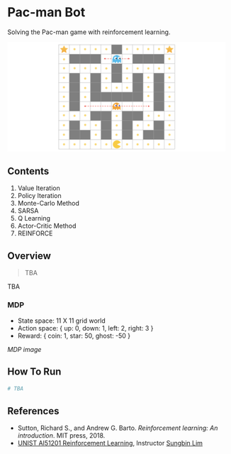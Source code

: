 # Pac-man Bot

Solving the Pac-man game with reinforcement learning.

<img src="./img/Env.png" alt="img" style="zoom:48%;" />


## Contents

1. Value Iteration
2. Policy Iteration
3. Monte-Carlo Method
4. SARSA
5. Q Learning
6. Actor-Critic Method
7. REINFORCE

## Overview

> TBA

TBA

### MDP

- State space: 11 X 11 grid world
- Action space: { up: 0, down: 1, left: 2, right: 3 }
- Reward: { coin: 1, star: 50, ghost: -50 }

*MDP image*

## How To Run

```sh
# TBA
```

## References

- Sutton, Richard S., and Andrew G. Barto. *Reinforcement learning: An introduction*. MIT press, 2018.
- [UNIST AI51201 Reinforcement Learning](https://sites.google.com/view/rl-unist-2021-fall/home), Instructor [Sungbin Lim](https://www.google.com/url?q=https%3A%2F%2Fsites.google.com%2Fview%2Fsungbin%2F&sa=D&sntz=1&usg=AFQjCNF8rjDRU3_7d8WL6v4kWLEzeyCZbw)

